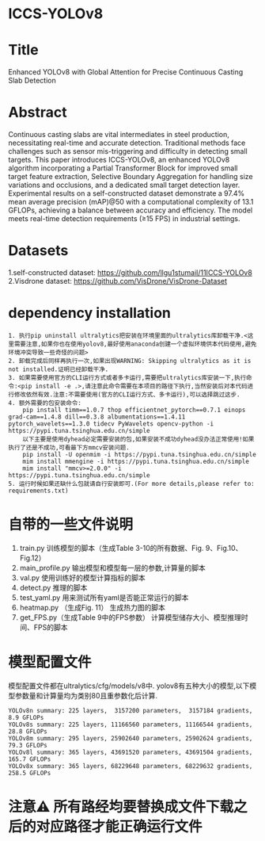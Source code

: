 ﻿# ICCS-YOLOv8
 
# Title 

Enhanced YOLOv8 with Global Attention for Precise Continuous Casting Slab Detection

# Abstract 

Continuous casting slabs are vital intermediates in steel production, necessitating real-time and accurate detection. Traditional methods face challenges such as sensor mis-triggering and difficulty in detecting small targets. This paper introduces ICCS-YOLOv8, an enhanced YOLOv8 algorithm incorporating a Partial Transformer Block for improved small target feature extraction, Selective Boundary Aggregation for handling size variations and occlusions, and a dedicated small target detection layer. Experimental results on a self-constructed dataset demonstrate a 97.4% mean average precision (mAP)@50 with a computational complexity of 13.1 GFLOPs, achieving a balance between accuracy and efficiency. The model meets real-time detection requirements (≥15 FPS) in industrial settings.

# Datasets

1.self-constructed dataset: https://github.com/llgu1stumail/11ICCS-YOLOv8
2.Visdrone dataset:   https://github.com/VisDrone/VisDrone-Dataset


# dependency installation

    1. 执行pip uninstall ultralytics把安装在环境里面的ultralytics库卸载干净.<这里需要注意,如果你也在使用yolov8,最好使用anaconda创建一个虚拟环境供本代码使用,避免环境冲突导致一些奇怪的问题>
    2. 卸载完成后同样再执行一次,如果出现WARNING: Skipping ultralytics as it is not installed.证明已经卸载干净.
    3. 如果需要使用官方的CLI运行方式或者多卡运行,需要把ultralytics库安装一下,执行命令:<pip install -e .>,请注意此命令需要在本项目的路径下执行,当然安装后对本代码进行修改依然有效.注意:不需要使用(官方的CLI运行方式、多卡运行),可以选择跳过这步.
    4. 额外需要的包安装命令:
        pip install timm==1.0.7 thop efficientnet_pytorch==0.7.1 einops grad-cam==1.4.8 dill==0.3.8 albumentations==1.4.11 pytorch_wavelets==1.3.0 tidecv PyWavelets opencv-python -i https://pypi.tuna.tsinghua.edu.cn/simple
        以下主要是使用dyhead必定需要安装的包,如果安装不成功dyhead没办法正常使用!如果执行了还是不成功,可看最下方mmcv安装问题.
        pip install -U openmim -i https://pypi.tuna.tsinghua.edu.cn/simple
        mim install mmengine -i https://pypi.tuna.tsinghua.edu.cn/simple
        mim install "mmcv>=2.0.0" -i https://pypi.tuna.tsinghua.edu.cn/simple
    5. 运行时候如果还缺什么包就请自行安装即可.(For more details,please refer to: requirements.txt)


# 自带的一些文件说明

   1. train.py
       训练模型的脚本（生成Table 3-10的所有数据、Fig. 9、Fig.10、Fig.12）
   2. main_profile.py
       输出模型和模型每一层的参数,计算量的脚本
   3. val.py
       使用训练好的模型计算指标的脚本
   4. detect.py
       推理的脚本
   5. test_yaml.py
       用来测试所有yaml是否能正常运行的脚本
   6. heatmap.py  （生成Fig. 11）
       生成热力图的脚本
   7. get_FPS.py（生成Table 9中的FPS参数）
       计算模型储存大小、模型推理时间、FPS的脚本

# 模型配置文件

模型配置文件都在ultralytics/cfg/models/v8中.
yolov8有五种大小的模型,以下模型参数量和计算量均为类别80且重参数化后计算.

    YOLOv8n summary: 225 layers,  3157200 parameters,  3157184 gradients,   8.9 GFLOPs
    YOLOv8s summary: 225 layers, 11166560 parameters, 11166544 gradients,  28.8 GFLOPs
    YOLOv8m summary: 295 layers, 25902640 parameters, 25902624 gradients,  79.3 GFLOPs
    YOLOv8l summary: 365 layers, 43691520 parameters, 43691504 gradients, 165.7 GFLOPs
    YOLOv8x summary: 365 layers, 68229648 parameters, 68229632 gradients, 258.5 GFLOPs


# 注意⚠️ 所有路经均要替换成文件下载之后的对应路径才能正确运行文件

